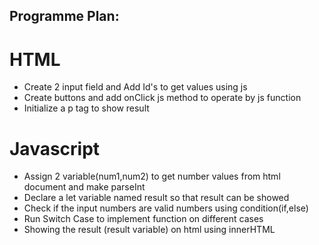 ## Programme Plan: 

# HTML
* Create 2 input field and Add Id's to get values using js
* Create buttons and add onClick js method to operate by js function
* Initialize a p tag to show result

# Javascript
* Assign 2 variable(num1,num2) to get number values from html document and make parseInt
* Declare a let variable named result so that result can be showed
* Check if the input numbers are valid numbers using condition(if,else)
* Run Switch Case to implement function on different cases 
* Showing the result (result variable) on html using innerHTML